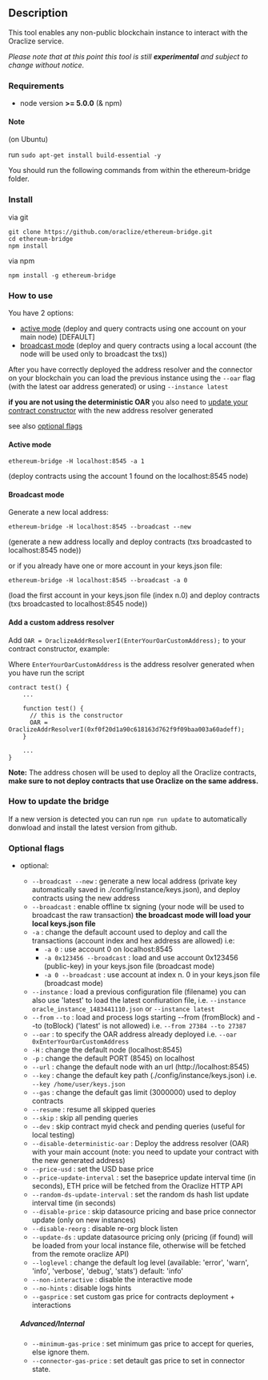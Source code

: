 ## Description
This tool enables any non-public blockchain instance to interact with the Oraclize service.

_Please note that at this point this tool is still **experimental** and subject to change without notice._

### Requirements
- node version **>= 5.0.0** (& npm)

#### Note
(on Ubuntu)

run `sudo apt-get install build-essential -y`

You should run the following commands from within the ethereum-bridge folder.

### Install

via git
```
git clone https://github.com/oraclize/ethereum-bridge.git
cd ethereum-bridge
npm install
```

via npm
```
npm install -g ethereum-bridge
```

### How to use

You have 2 options:
 * [active mode](#active-mode) (deploy and query contracts using one account on your main node) [DEFAULT]
 * [broadcast mode](#broadcast-mode) (deploy and query contracts using a local account (the node will be used only to broadcast the txs))

After you have correctly deployed the address resolver and the connector on your blockchain you can load the previous instance using the `--oar` flag (with the latest oar address generated) or using `--instance latest`


**if you are not using the deterministic OAR** you also need to [update your contract constructor](#add-a-custom-address-resolver) with the new address resolver generated

see also [optional flags](#optional-flags)

#### Active mode

```
ethereum-bridge -H localhost:8545 -a 1
```
(deploy contracts using the account 1 found on the localhost:8545 node)


#### Broadcast mode

Generate a new local address:

```
ethereum-bridge -H localhost:8545 --broadcast --new
```
(generate a new address locally and deploy contracts (txs broadcasted to localhost:8545 node))

or if you already have one or more account in your keys.json file:

```
ethereum-bridge -H localhost:8545 --broadcast -a 0
```
(load the first account in your keys.json file (index n.0) and deploy contracts (txs broadcasted to localhost:8545 node))


#### Add a custom address resolver

Add `OAR = OraclizeAddrResolverI(EnterYourOarCustomAddress);` to your contract constructor, example:

Where `EnterYourOarCustomAddress` is the address resolver generated when you have run the script
```
contract test() {
    ...

    function test() {
      // this is the constructor
      OAR = OraclizeAddrResolverI(0xf0f20d1a90c618163d762f9f09baa003a60adeff);
    }

    ...
}
```


**Note:** The address chosen will be used to deploy all the Oraclize contracts, **make sure to not deploy contracts that use Oraclize on the same address.**


### How to update the bridge

If a new version is detected you can run `npm run update` to automatically donwload and install the latest version from github.



### Optional flags

* optional:
  * `--broadcast --new` : generate a new local address (private key automatically saved in ./config/instance/keys.json), and deploy contracts using the new address
  * `--broadcast` : enable offline tx signing (your node will be used to broadcast the raw transaction) **the broadcast mode will load your local keys.json file**
  * `-a` : change the default account used to deploy and call the transactions (account index and hex address are allowed) i.e:
    * `-a 0` : use account 0 on localhost:8545
    * `-a 0x123456 --broadcast` : load and use account 0x123456 (public-key) in your keys.json file (broadcast mode)
    * `-a 0 --broadcast` : use account at index n. 0 in your keys.json file (broadcast mode)
  * `--instance` : load a previous configuration file (filename) you can also use 'latest' to load the latest confiuration file, i.e. `--instance oracle_instance_1483441110.json` or `--instance latest`
  * `--from` `--to` : load and process logs starting --from (fromBlock) and --to (toBlock)  ('latest' is not allowed)  i.e. `--from 27384 --to 27387`
  * `--oar` : to specify the OAR address already deployed i.e. `--oar 0xEnterYourOarCustomAddress`
  * `-H` : change the default node (localhost:8545)
  * `-p` : change the default PORT (8545) on localhost
  * `--url` : change the default node with an url (http://localhost:8545)
  * `--key` : change the default key path (./config/instance/keys.json) i.e. `--key /home/user/keys.json`
  * `--gas` : change the default gas limit (3000000) used to deploy contracts
  * `--resume` : resume all skipped queries
  * `--skip` : skip all pending queries
  * `--dev` : skip contract myid check and pending queries (useful for local testing)
  * `--disable-deterministic-oar` : Deploy the address resolver (OAR) with your main account (note: you need to update your contract with the new generated address)
  * `--price-usd` : set the USD base price
  * `--price-update-interval` : set the baseprice update interval time (in seconds), ETH price will be fetched from the Oraclize HTTP API
  * `--random-ds-update-interval` : set the random ds hash list update interval time (in seconds)
  * `--disable-price` : skip datasource pricing and base price connector update (only on new instances)
  * `--disable-reorg` : disable re-org block listen
  * `--update-ds` : update datasource pricing only (pricing (if found) will be loaded from your local instance file, otherwise will be fetched from the remote oraclize API)
  * `--loglevel` : change the default log level (available: 'error', 'warn', 'info', 'verbose', 'debug', 'stats') default: 'info'
  * `--non-interactive` : disable the interactive mode
  * `--no-hints` : disable logs hints
  * `--gasprice` : set custom gas price for contracts deployment + interactions

  ##### Advanced/Internal
  * `--minimum-gas-price` : set minimum gas price to accept for queries, else ignore them.
  * `--connector-gas-price` : set detault gas price to set in connector state.
